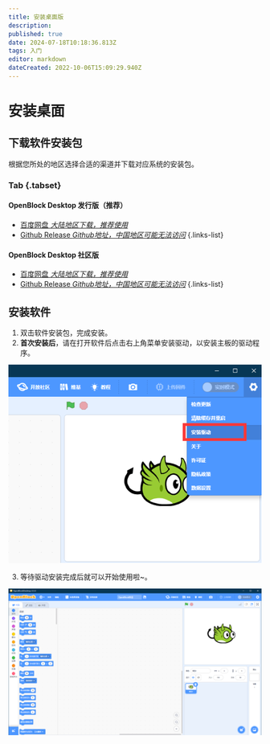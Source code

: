 ```yaml
---
title: 安装桌面版
description: 
published: true
date: 2024-07-18T10:18:36.813Z
tags: 入门
editor: markdown
dateCreated: 2022-10-06T15:09:29.940Z
---
```


# 安装桌面

## 下载软件安装包

根据您所处的地区选择合适的渠道并下载对应系统的安装包。

### Tab {.tabset}

#### OpenBlock Desktop 发行版（推荐）

- [百度网盘 *大陆地区下载，推荐使用*](https://pan.baidu.com/s/1MVUvh-D1mmIq9gBPNb6Irg?pwd=sgms)
- [Github Release *Github地址，中国地区可能无法访问*](https://github.com/openblockee/openblock-distro-desktop/releases/latest)
{.links-list}

#### OpenBlock Desktop 社区版

- [百度网盘 *大陆地区下载，推荐使用*](https://pan.baidu.com/s/1ZbpDvno53GAKtcAbGYYR4g?pwd=scaj)
- [Github Release *Github地址，中国地区可能无法访问*](https://github.com/openblockcc/openblock-desktop/releases/latest)
{.links-list}
 
## 安装软件

1. 双击软件安装包，完成安装。
2. **首次安装后**，请在打开软件后点击右上角菜单安装驱动，以安装主板的驱动程序。

![安装驱动.png](/general-hardware-guidelines/boards/raspberry-pi-pico/安装驱动.png)

3. 等待驱动安装完成后就可以开始使用啦~。

<img src="/general-hardware-guidelines/boards/raspberry-pi-pico/软件界面.png" alt="软件界面" style="zoom:50%;" />